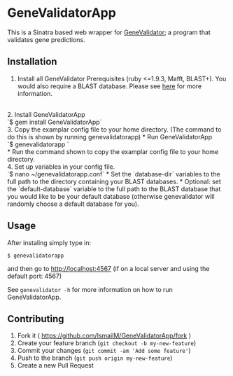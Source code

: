 # GeneValidatorApp

This is a Sinatra based web wrapper for [GeneValidator](https://github.com/monicadragan/GeneValidator); a program that validates gene predictions.

## Installation

1. Install all GeneValidator Prerequisites (ruby <=1.9.3, Mafft, BLAST+). You would also require a BLAST database. Please see [here](https://gist.github.com/IsmailM/b783e8a06565197084e6) for more information.
<br>
2. Install GeneValidatorApp
<br>
    `$ gem install GeneValidatorApp`
<br>
3. Copy the examplar config file to your home directory. (The command to do this is shown by running genevalidatorapp)
  * Run GeneValidatorApp 
<br>
    `$ genevalidatorapp `
<br>
  * Run the command shown to copy the examplar config file to your home directory.
<br>
4. Set up variables in your config file.<br>
    `$ nano ~/genevalidatorapp.conf`
  * Set the `database-dir` variables to the full path to the directory containing your BLAST databases. 
  * Optional: set the `default-database` variable to the full path to the BLAST database that you would like to be your default database (otherwise genevalidator will randomly choose a default database for you). 

## Usage

After instaling simply type in:

	$ genevalidatorapp

and then go to [http://localhost:4567](http://localhost:4567) (if on a local server and using the default port: 4567)

See `genevalidator -h` for more information on how to run GeneValidatorApp.

## Contributing

1. Fork it ( https://github.com/IsmailM/GeneValidatorApp/fork )
2. Create your feature branch (`git checkout -b my-new-feature`)
3. Commit your changes (`git commit -am 'Add some feature'`)
4. Push to the branch (`git push origin my-new-feature`)
5. Create a new Pull Request

